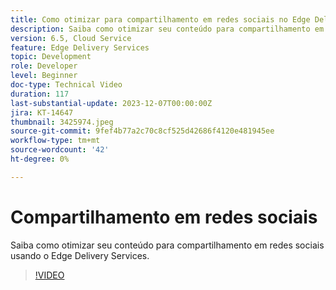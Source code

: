 ```yaml
---
title: Como otimizar para compartilhamento em redes sociais no Edge Delivery Services
description: Saiba como otimizar seu conteúdo para compartilhamento em redes sociais usando o Edge Delivery Services.
version: 6.5, Cloud Service
feature: Edge Delivery Services
topic: Development
role: Developer
level: Beginner
doc-type: Technical Video
duration: 117
last-substantial-update: 2023-12-07T00:00:00Z
jira: KT-14647
thumbnail: 3425974.jpeg
source-git-commit: 9fef4b77a2c70c8cf525d42686f4120e481945ee
workflow-type: tm+mt
source-wordcount: '42'
ht-degree: 0%

---
```



# Compartilhamento em redes sociais

Saiba como otimizar seu conteúdo para compartilhamento em redes sociais usando o Edge Delivery Services.

>[!VIDEO](https://video.tv.adobe.com/v/3425974/?learn=on)
